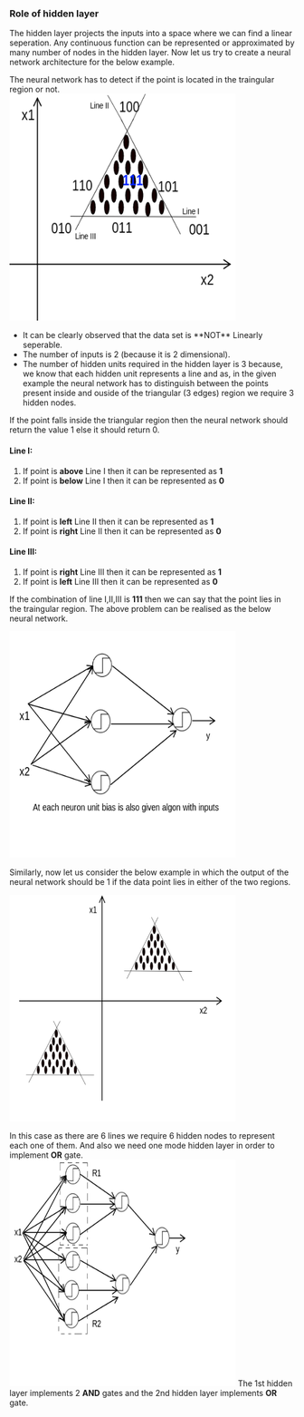 
### Role of hidden layer

The hidden layer projects the inputs into a space where we can find a linear seperation. Any continuous function can be represented or approximated by many number of nodes in the hidden layer. Now let us try to create a neural network architecture for the below example.

The neural network has to detect if the point is located in the traingular region or not.
<br/>
<img src="Images/triangular.png" height="400" width="400"/>
<ul>
    <li>It can be clearly observed that the data set is **NOT** Linearly seperable.</li>
    <li>The number of inputs is 2 (because it is 2 dimensional).</li>
    <li>The number of hidden units required in the hidden layer is 3 because, we know that each hidden unit represents a line and as, in the given example the neural network has to distinguish between the points present inside and ouside of the triangular (3 edges) region  we require 3 hidden nodes.</li>

</ul>
 
 
If the point falls inside the triangular region then the neural network should return the value 1 else it should return 0.
#### Line I:
1. If point is **above** Line I then it can be represented as **1**
2. If point is **below** Line I then it can be represented as **0**

#### Line II:
1. If point is **left** Line II then it can be represented as **1**
2. If point is **right** Line II then it can be represented as **0**

#### Line III:
1. If point is **right** Line III then it can be represented as **1**
2. If point is **left** Line III then it can be represented as **0**

If the combination of line I,II,III is **111** then we can say that the point lies in the traingular region.
The above problem can be realised as the below neural network.

<img src="Images/network1.png" height="400" width="400"/>


Similarly, now let us consider the below example in which the output of the neural network should be 1 if the data point lies in either of the two regions.

<img src="Images/triangular2.png" height="400" width="400"/>

In this case as there are 6 lines we require 6 hidden  nodes to represent each one of them. And also we need one mode hidden layer in order to implement **OR** gate.
<img src="Images/network2.png" height="400" width="400"/>
The 1st hidden layer implements 2 **AND** gates and the 2nd hidden layer implements **OR** gate.
